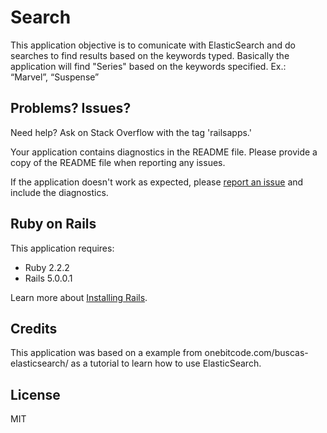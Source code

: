 Search
================

This application objective is to comunicate with ElasticSearch and do searches to find results based on the keywords typed. 
Basically the application will find "Series" based on the keywords specified.
Ex.: “Marvel”, “Suspense”

Problems? Issues?
-----------

Need help? Ask on Stack Overflow with the tag 'railsapps.'

Your application contains diagnostics in the README file. Please provide a copy of the README file when reporting any issues.

If the application doesn't work as expected, please [report an issue](https://github.com/RailsApps/rails_apps_composer/issues)
and include the diagnostics.

Ruby on Rails
-------------

This application requires:

- Ruby 2.2.2
- Rails 5.0.0.1

Learn more about [Installing Rails](http://railsapps.github.io/installing-rails.html).

Credits
-------

This application was based on a example from onebitcode.com/buscas-elasticsearch/ as a tutorial to learn how to use ElasticSearch.

License
-------

MIT
